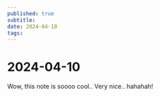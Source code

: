 ```yaml
---
published: true
subtitle: 
date: 2024-04-10
tags: 
---
```


# 2024-04-10
Wow, this note is soooo cool.. Very nice.. hahahah!